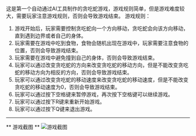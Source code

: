 这是第一个自动通过AI工具制作的贪吃蛇游戏，游戏规则简单，但是游戏难度较大，需要玩家注意游戏规则，否则会导致游戏结束。
游戏规则：
1. 游戏开始后，玩家需要控制贪吃蛇向一个方向移动，贪吃蛇会向该方向移动，直到遇到边界或者自己的身体。
2. 玩家需要在游戏中吃到食物，食物会随机出现在游戏中，玩家需要注意食物的位置，否则会导致游戏结束。
3. 玩家需要在游戏中避免撞到自己的身体，否则会导致游戏结束。
4. 玩家可以通过改变贪吃蛇的方向来改变贪吃蛇的移动方向，但是不能改变贪吃蛇的移动方向为相反的方向，否则会导致游戏结束。
5. 玩家可以通过改变贪吃蛇的移动速度来改变贪吃蛇的移动速度，但是不能改变贪吃蛇的移动速度为0，否则会导致游戏结束。
6. 玩家可以通过按下空格键来暂停游戏，再次按下空格键可以继续游戏。
7. 玩家可以通过按下R键来重新开始游戏。
8. 玩家可以通过按下Q键来退出游戏。
**       **    
** 游戏截图 **
 ![游戏截图][def]

[def]: https://img2.baidu.com/it/u=3522252292,2827225322&fm=253&fmt=auto&app=138&f=JPEG?w=500&h=500